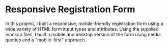 # Responsive Registration Form

In this project, I built a responsive, mobile-friendly registration form using a wide variety of HTML form input types and attributes. Using the supplied mockup files, I built a mobile and desktop version of the form using media queries and a "mobile-first" approach.
